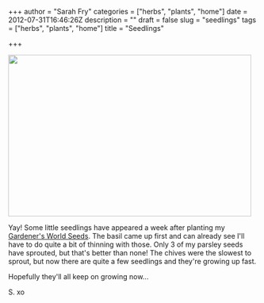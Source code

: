 +++
author = "Sarah Fry"
categories = ["herbs", "plants", "home"]
date = 2012-07-31T16:46:26Z
description = ""
draft = false
slug = "seedlings"
tags = ["herbs", "plants", "home"]
title = "Seedlings"

+++


<a href="http://sweetaspi.co.uk/images/2012/07/IMGP3379.jpg"><img class="aligncenter size-full wp-image-1112" title="herbseedlings" src="http://sweetaspi.co.uk/images/2012/07/IMGP3379.jpg" alt="" width="490" height="326" /></a>

Yay! Some little seedlings have appeared a week after planting my <a title="Grow Your Own Herbs" href="http://sweetaspi.co.uk/grow-your-own-herbs/">Gardener's World Seeds</a>. The basil came up first and can already see I'll have to do quite a bit of thinning with those. Only 3 of my parsley seeds have sprouted, but that's better than none! The chives were the slowest to sprout, but now there are quite a few seedlings and they're growing up fast.

Hopefully they'll all keep on growing now...

S. xo

